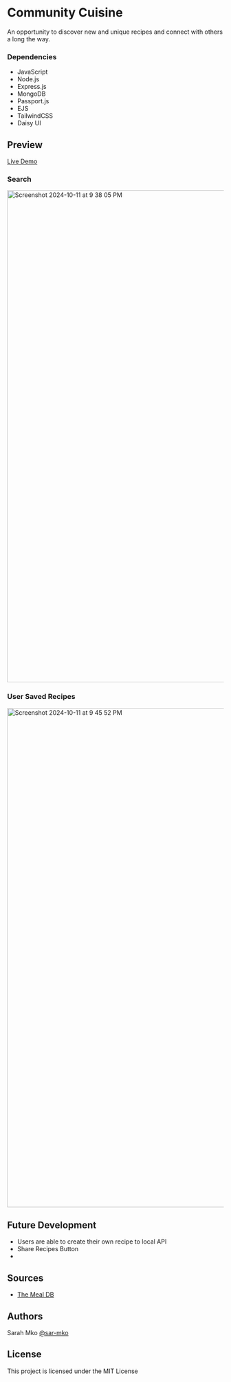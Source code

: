 # Community Cuisine

An opportunity to discover new and unique recipes and connect with others a long the way.

### Dependencies

* JavaScript
* Node.js
* Express.js
* MongoDB
* Passport.js
* EJS
* TailwindCSS
* Daisy UI

## Preview

[Live Demo](https://community-cuisine.onrender.com/)

### Search
<img width="1143" alt="Screenshot 2024-10-11 at 9 38 05 PM" src="https://github.com/user-attachments/assets/ba14fc59-5db6-492e-9215-b8c3dceca338">

### User Saved Recipes
<img width="1160" alt="Screenshot 2024-10-11 at 9 45 52 PM" src="https://github.com/user-attachments/assets/1dac846a-a57f-47ec-8bde-430556e2d42e">

## Future Development
- Users are able to create their own recipe to local API
- Share Recipes Button
- 

## Sources

* [The Meal DB](https://www.themealdb.com)

## Authors

Sarah Mko [@sar-mko](https://github.com/sar-mko)

## License

This project is licensed under the MIT License


